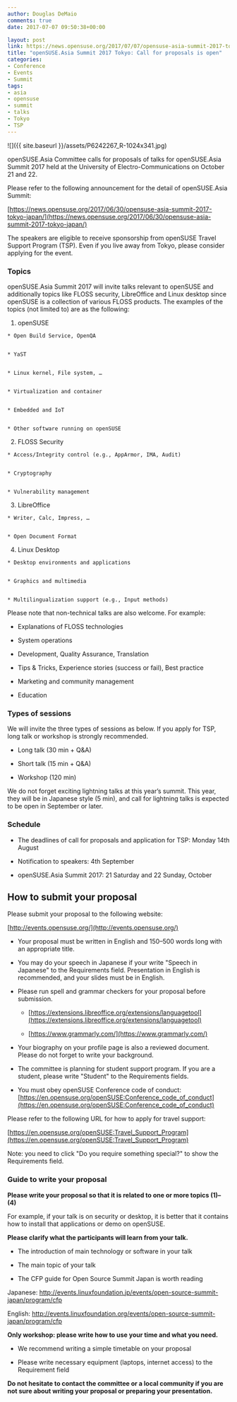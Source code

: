 ```yaml
---
author: Douglas DeMaio
comments: true
date: 2017-07-07 09:50:38+00:00

layout: post
link: https://news.opensuse.org/2017/07/07/opensuse-asia-summit-2017-tokyo-call-for-proposals-is-open/
title: "openSUSE.Asia Summit 2017 Tokyo: Call for proposals is open"
categories:
- Conference
- Events
- Summit
tags:
- asia
- opensuse
- summit
- talks
- Tokyo
- TSP
---
```

 

![]({{ site.baseurl }}/assets/P6242267_R-1024x341.jpg)

openSUSE.Asia Committee calls for proposals of talks for openSUSE.Asia Summit 2017 held at the University of Electro-Communications on October 21 and 22.

Please refer to the following announcement for the detail of openSUSE.Asia Summit:

[https://news.opensuse.org/2017/06/30/opensuse-asia-summit-2017-tokyo-japan/](https://news.opensuse.org/2017/06/30/opensuse-asia-summit-2017-tokyo-japan/)

The speakers are eligible to receive sponsorship from openSUSE Travel Support Program (TSP). Even if you live away from Tokyo, please consider applying for the event.


### Topics


openSUSE.Asia Summit 2017 will invite talks relevant to openSUSE and additionally topics like FLOSS security, LibreOffice and Linux desktop since openSUSE is a collection of various FLOSS products. The examples of the topics (not limited to) are as the following:



 	
  1. openSUSE

 	
    * Open Build Service, OpenQA

 	
    * YaST

 	
    * Linux kernel, File system, …

 	
    * Virtualization and container

 	
    * Embedded and IoT

 	
    * Other software running on openSUSE




 	
  2. FLOSS Security

 	
    * Access/Integrity control (e.g., AppArmor, IMA, Audit)

 	
    * Cryptography

 	
    * Vulnerability management




 	
  3. LibreOffice

 	
    * Writer, Calc, Impress, …

 	
    * Open Document Format




 	
  4. Linux Desktop

 	
    * Desktop environments and applications

 	
    * Graphics and multimedia

 	
    * Multilingualization support (e.g., Input methods)





<!-- more -->Please note that non-technical talks are also welcome. For example:

 	
  * Explanations of FLOSS technologies

 	
  * System operations

 	
  * Development, Quality Assurance, Translation

 	
  * Tips & Tricks, Experience stories (success or fail), Best practice

 	
  * Marketing and community management

 	
  * Education




### Types of sessions


We will invite the three types of sessions as below. If you apply for TSP, long talk or workshop is strongly recommended.



 	
  * Long talk (30 min + Q&A)

 	
  * Short talk (15 min + Q&A)

 	
  * Workshop (120 min)


We do not forget exciting lightning talks at this year’s summit. This year, they will be in Japanese style (5 min), and call for lightning talks is expected to be open in September or later.


### Schedule





 	
  * The deadlines of call for proposals and application for TSP: Monday 14th August

 	
  * Notification to speakers: 4th September

 	
  * openSUSE.Asia Summit 2017: 21 Saturday and 22 Sunday, October




## How to submit your proposal


Please submit your proposal to the following website:

[http://events.opensuse.org/](http://events.opensuse.org/)



 	
  * Your proposal must be written in English and 150–500 words long with an appropriate title.

 	
  * You may do your speech in Japanese if your write "Speech in Japanese" to the Requirements field. Presentation in English is recommended, and your slides must be in English.

 	
  * Please run spell and grammar checkers for your proposal before submission.

 	
    * [https://extensions.libreoffice.org/extensions/languagetool](https://extensions.libreoffice.org/extensions/languagetool)

 	
    * [https://www.grammarly.com/](https://www.grammarly.com/)




 	
  * Your biography on your profile page is also a reviewed document. Please do not forget to write your background.

 	
  * The committee is planning for student support program. If you are a student, please write "Student" to the Requirements fields.

 	
  * You must obey openSUSE Conference code of conduct:
[https://en.opensuse.org/openSUSE:Conference_code_of_conduct](https://en.opensuse.org/openSUSE:Conference_code_of_conduct)


Please refer to the following URL for how to apply for travel support:

[https://en.opensuse.org/openSUSE:Travel_Support_Program](https://en.opensuse.org/openSUSE:Travel_Support_Program)

Note: you need to click "Do you require something special?" to show the Requirements field.


### Guide to write your proposal


**Please write your proposal so that it is related to one or more topics (1)–(4)**

For example, if your talk is on security or desktop, it is better that it contains how to install that applications or demo on openSUSE.

**Please clarify what the participants will learn from your talk.**



 	
  * The introduction of main technology or software in your talk

 	
  * The main topic of your talk

 	
  * The CFP guide for Open Source Summit Japan is worth reading


Japanese: http://events.linuxfoundation.jp/events/open-source-summit-japan/program/cfp

English: http://events.linuxfoundation.org/events/open-source-summit-japan/program/cfp

**Only workshop: please write how to use your time and what you need.**



 	
  * We recommend writing a simple timetable on your proposal

 	
  * Please write necessary equipment (laptops, internet access) to the Requirement field


**Do not hesitate to contact the committee or a local community if you are not sure about writing your proposal or preparing your presentation.**




# 

		
